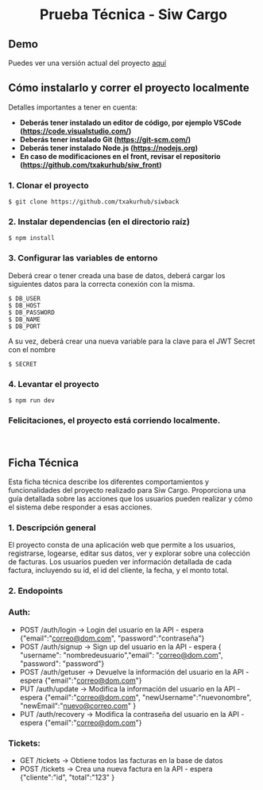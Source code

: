 <p align="center">
<h1 style="text-align: center;">Prueba Técnica - Siw Cargo</h1>

## Demo

Puedes ver una versión actual del proyecto [aquí](https://siw-front.vercel.app/)

## Cómo instalarlo y correr el proyecto localmente

Detalles importantes a tener en cuenta:

- **Deberás tener instalado un editor de código, por ejemplo VSCode (https://code.visualstudio.com/)**
- **Deberás tener instalado Git (https://git-scm.com/)**
- **Deberás tener instalado Node.js (https://nodejs.org)**
- **En caso de modificaciones en el front, revisar el repositorio (https://github.com/txakurhub/siw_front)**

### 1. Clonar el proyecto

```
$ git clone https://github.com/txakurhub/siwback
```

### 2. Instalar dependencias (en el directorio raíz)

```
$ npm install
```

### 3. Configurar las variables de entorno

Deberá crear o tener creada una base de datos, deberá cargar los siguientes datos para la correcta conexión con la misma.

```
$ DB_USER
$ DB_HOST
$ DB_PASSWORD
$ DB_NAME
$ DB_PORT
```

A su vez, deberá crear una nueva variable para la clave para el JWT Secret con el nombre

```
$ SECRET
```

### 4. Levantar el proyecto

```
$ npm run dev
```

### Felicitaciones, el proyecto está corriendo localmente.

<br/>

## Ficha Técnica

Esta ficha técnica describe los diferentes comportamientos y funcionalidades del proyecto realizado para Siw Cargo. Proporciona una guía detallada sobre las acciones que los usuarios pueden realizar y cómo el sistema debe responder a esas acciones.

### 1. Descripción general

El proyecto consta de una aplicación web que permite a los usuarios, registrarse, logearse, editar sus datos, ver y explorar sobre una colección de facturas. Los usuarios pueden ver información detallada de cada factura, incluyendo su id, el id del cliente, la fecha, y el monto total.

### 2. Endopoints

### Auth:

- POST /auth/login -> Login del usuario en la API - espera {"email":"correo@dom.com", "password":"contraseña"}
- POST /auth/signup -> Sign up del usuario en la API - espera { "username": "nombredeusuario","email": "correo@dom.com", "password": "password"}
- POST /auth/getuser -> Devuelve la información del usuario en la API - espera {"email":"correo@dom.com"}
- PUT /auth/update -> Modifica la información del usuario en la API - espera {"email":"correo@dom.com", "newUsername":"nuevonombre", "newEmail":"nuevo@correo.com" }
- PUT /auth/recovery -> Modifica la contraseña del usuario en la API - espera {"email":"correo@dom.com"}

### Tickets:

- GET /tickets -> Obtiene todos las facturas en la base de datos
- POST /tickets -> Crea una nueva factura en la API - espera {"cliente":"id", "total":"123" }
